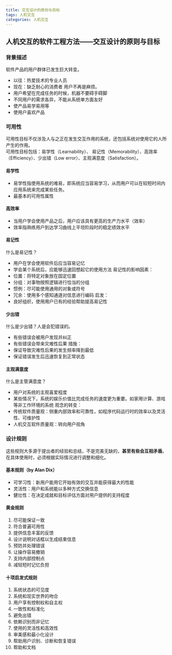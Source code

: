 ```yaml
---
title: 交互设计的原则与目标
tags: 人机交互
categories: 人机交互
---
```


## 人机交互的软件工程方法——交互设计的原则与目标

### 背景描述

软件产品的用户群体已发生巨大转变。
* 以往：热爱技术的专业人员
* 现在：缺乏耐心的消费者
用户不再是麻烦。
* 用户希望在完成任务的时候，机器不要碍手碍脚
* 不同用户的需求各异，不能从系统单方面友好
* 使产品易学易用等
* 使用户喜欢产品

### 可用性

可用性目标不仅涉及人与之正在发生交互作用的系统，还包括系统对使用它的人所产生的作用。  
可用性目标包括：易学性（Learnability）、
易记性（Memorability）、高效率（Efficiency）、少出错（Low error）、主观满意度（Satisfaction）。

#### 易学性

* 易学性指使用系统的难易，即系统应当容易学习，从而用户可以在较短时间内应用系统来完成某些任务。
* 最基本的可用性属性

#### 高效率

* 当用户学会使用产品之后，用户应该具有更高的生产力水平（效率）
* 效率指熟练用户到达学习曲线上平坦阶段时的稳定绩效水平

#### 易记性

什么是易记性？
* 用户在学会使用软件后应当容易记忆
* 学会某个系统后，应能够迅速回想起它的使用方法
易记性的影响因素：
* 位置：将特定对象放在固定位置
* 分组：对事物按照逻辑进行恰当的分组
* 惯例：尽可能使用通用的对象或符号
* 冗余：使用多个感知通道对信息进行编码
启发：
* 良好组织，使用用户已有的经验帮助提高易记性

#### 少出错

什么是少出错？人是会犯错误的。
* 有些错误会被用户发现并纠正
* 有些错误会带来灾难性后果
措施：
* 保证导致灾难性后果的发生频率降到最低
* 保证错误发生后迅速恢复到正常状态

#### 主观满意度

什么是主管满意度？
* 用户对系统的主观喜爱程度
* 某些情况下，系统的娱乐价值比完成任务的速度更为重要。如家用计算、游戏等非工作环境的系统
观念的转变：
* 传统软件质量观：侧重内部效率和可靠性，如程序代码运行时的效率以及灵活性、可维护性
* 人机交互软件质量观：转向用户视角

### 设计规则

这些规则大多源于提出者的经验和总结，不是完美无缺的，**甚至有些会互相矛盾**。在具体使用时，必须根据实际情况进行调整和细化。

#### 基本规则（by Alan Dix）

* 可学习性：新用户能用它开始有效的交互并能获得最大的性能
* 灵活性：用户和系统能以多种方式交换信息
* 健壮性：在决定成就和目标评估方面对用户提供的支持程度

#### 黄金规则

1. 尽可能保证一致
2. 符合普遍可用性
3. 提供信息丰富的反馈
4. 设计说明对话框以生成结束信息
5. 预防并处理错误
6. 让操作容易撤销
7. 支持内部控制点
8. 减轻短时记忆负担

#### 十项启发式规则

1. 系统状态的可见度
2. 系统和现实世界的吻合
3. 用户享有控制权和自主权
4. 一致性和标准化
5. 避免出错
6. 依赖识别而非记忆
7. 使用的灵活性和高效性
8. 审美感和最小化设计
9. 帮助用户识别、诊断和恢复错误
10. 帮助和文档